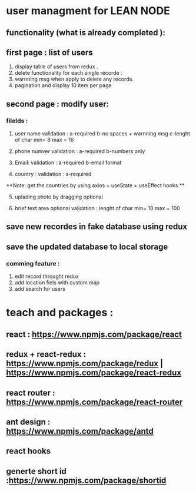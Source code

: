 # user managment for LEAN NODE

## functionality (what is already completed ):


## first page : list of users 

1. display table of users from redux .
2. delete functionality for each single recorde .
3. warnning msg when apply to delete any recorde.
4. pagination and display 10 item per page 

## second page : modify user:
### filelds :
1. user name 
validation : 
a-required 
b-no spaces + warnning msg 
c-lenght of char min= 8 max = 16

2. phone numver 
validation : 
a-required 
b-numbers only 

3. Email:
validation : 
a-required 
b-email format 

4. country :
validation : 
a-required 

**Note: get the countries by using axios + useState + useEffect hooks **

5. uplading photo by dragging 
optional 

6. brief text area 
optional
validation : 
lenght of char min= 10 max = 100

## save new recordes in fake database using redux 
## save the updated database to local storage 


### comming feature :
1. edit record throught redux 
2. add location fiels with custom map 
3. add search for users 


# teach and packages  :
## react : https://www.npmjs.com/package/react
## redux + react-redux  : https://www.npmjs.com/package/redux | https://www.npmjs.com/package/react-redux
## react router : https://www.npmjs.com/package/react-router
## ant design : https://www.npmjs.com/package/antd
## react hooks  
## generte short id  :https://www.npmjs.com/package/shortid






